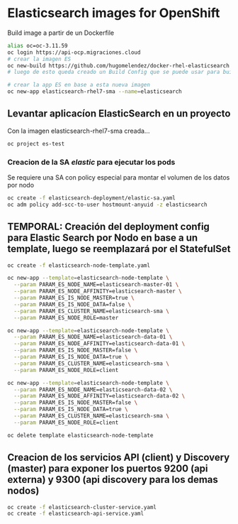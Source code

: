# Elasticsearch images for OpenShift

Build image a partir de un Dockerfile

```bash
alias oc=oc-3.11.59
oc login https://api-ocp.migraciones.cloud 
# crear la imagen ES
oc new-build https://github.com/hugomelendez/docker-rhel-elasticsearch --strategy=docker --name=elasticsearch-rhel7-sma
# luego de esto queda creado un Build Config que se puede usar para buildear continuamenete

# crear la app ES en base a esta nueva imagen
oc new-app elasticsearch-rhel7-sma --name=elasticsearch
```

## Levantar aplicacíon ElasticSearch en un proyecto

Con la imagen elasticsearch-rhel7-sma creada...

```bash
oc project es-test
```

### Creacion de la SA *elastic* para ejecutar los pods

Se requiere una SA con policy especial para montar el volumen de los datos por nodo

```bash
oc create -f elasticsearch-deployment/elastic-sa.yaml
oc adm policy add-scc-to-user hostmount-anyuid -z elasticsearch
```

## TEMPORAL: Creación del deployment config para Elastic Search por Nodo en base a un template, luego se reemplazará por el StatefulSet

```bash
oc create -f elasticsearch-node-template.yaml

oc new-app --template=elasticsearch-node-template \
  --param PARAM_ES_NODE_NAME=elasticsearch-master-01 \
  --param PARAM_ES_NODE_AFFINITY=elasticsearch-master \
  --param PARAM_ES_IS_NODE_MASTER=true \
  --param PARAM_ES_IS_NODE_DATA=false \
  --param PARAM_ES_CLUSTER_NAME=elasticsearch-sma \
  --param PARAM_ES_NODE_ROLE=master

oc new-app --template=elasticsearch-node-template \
  --param PARAM_ES_NODE_NAME=elasticsearch-data-01 \
  --param PARAM_ES_NODE_AFFINITY=elasticsearch-data-01 \
  --param PARAM_ES_IS_NODE_MASTER=false \
  --param PARAM_ES_IS_NODE_DATA=true \
  --param PARAM_ES_CLUSTER_NAME=elasticsearch-sma \
  --param PARAM_ES_NODE_ROLE=client

oc new-app --template=elasticsearch-node-template \
  --param PARAM_ES_NODE_NAME=elasticsearch-data-02 \
  --param PARAM_ES_NODE_AFFINITY=elasticsearch-data-02 \
  --param PARAM_ES_IS_NODE_MASTER=false \
  --param PARAM_ES_IS_NODE_DATA=true \
  --param PARAM_ES_CLUSTER_NAME=elasticsearch-sma \
  --param PARAM_ES_NODE_ROLE=client
```

```bash
oc delete template elasticsearch-node-template
```

## Creacion de los servicios API (client) y Discovery (master) para exponer los puertos 9200 (api externa) y 9300 (api discovery para los demas nodos)

```bash
oc create -f elasticsearch-cluster-service.yaml
oc create -f elasticsearch-api-service.yaml
```